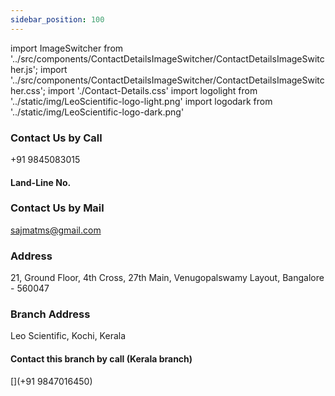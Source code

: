 ```yaml
---
sidebar_position: 100
---
```


import ImageSwitcher from '../src/components/ContactDetailsImageSwitcher/ContactDetailsImageSwitcher.js';
import '../src/components/ContactDetailsImageSwitcher/ContactDetailsImageSwitcher.css';
import './Contact-Details.css'
import logolight from '../static/img/LeoScientific-logo-light.png'
import logodark from '../static/img/LeoScientific-logo-dark.png'



<!-- ![](../../static/img/Leoscientific-logo-dark.png)

![](../../static/img/Leoscientific-logo-light.svg) -->

<!-- ---
sidebar_position: 100
--- -->


<!-- <ImageSwitcher 
lightImageSrc="//satyr.io/300/black?text=LightMode"
darkImageSrc="//satyr.io/300/white?text=DarkMode"/> -->


<div className="div-center-alignments">
<ImageSwitcher 
lightImageSrc={logolight}
darkImageSrc={logodark}
//lightImageSrc="../../static/img/LeoScientific-logo-light.svg" // baseUrl: '/'?
//darkImageSrc="../../static/img/Leoscientific-logo-dark.png"   // baseUrl: '/'?
//lightImageSrc="../../../static/img/LeoScientific-logo-light.svg" // baseUrl: '/saji-leoscientific-website/'
//darkImageSrc="../../../static/img/Leoscientific-logo-dark.png" // baseUrl: '/saji-leoscientific-website/'
/>
</div>

### Contact Us by Call 
+91 9845083015
#### Land-Line No.
[](080-42096785)

### Contact Us by Mail
sajmatms@gmail.com

### Address
21, Ground Floor, 4th Cross, 27th Main, Venugopalswamy Layout, Bangalore - 560047

### Branch Address
Leo Scientific,
Kochi, Kerala
#### Contact this branch by call (Kerala branch)
[](+91 9847016450)